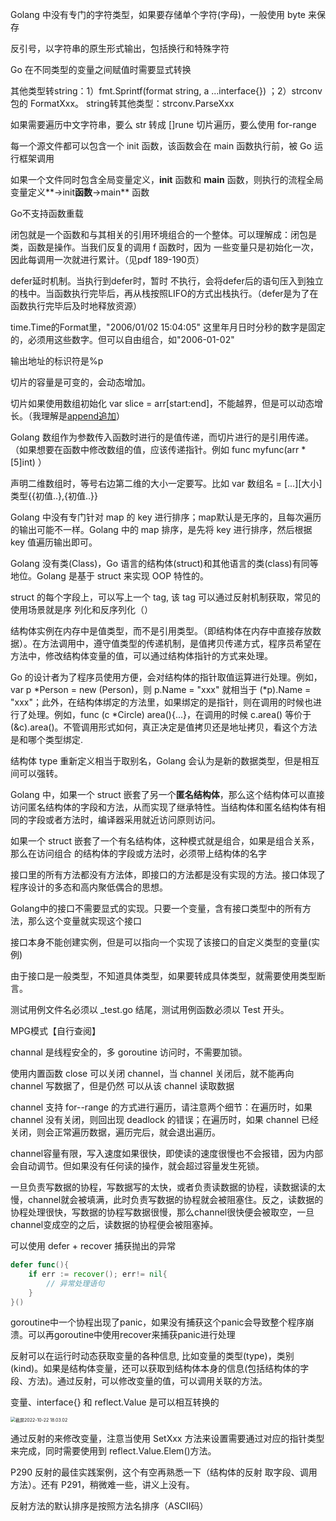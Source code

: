 Golang 中没有专门的字符类型，如果要存储单个字符(字母)，一般使用 byte 来保存

反引号，以字符串的原生形式输出，包括换行和特殊字符

Go 在不同类型的变量之间赋值时需要显式转换

其他类型转string：1）fmt.Sprintf(format string, a ...interface{}) ；2）strconv 包的 FormatXxx。 string转其他类型：strconv.ParseXxx

如果需要遍历中文字符串，要么 str 转成 []rune 切片遍历，要么使用 for-range

每一个源文件都可以包含一个 init 函数，该函数会在 main 函数执行前，被 Go 运行框架调用

如果一个文件同时包含全局变量定义，**init** 函数和 **main** 函数，则执行的流程全局变量定义**->init**函数**->main** 函数

Go不支持函数重载

闭包就是一个函数和与其相关的引用环境组合的一个整体。可以理解成：闭包是类，函数是操作。当我们反复的调用 f 函数时，因为 一些变量只是初始化一次，因此每调用一次就进行累计。（见pdf 189-190页）

defer延时机制。当执行到defer时，暂时 不执行，会将defer后的语句压入到独立的栈中。当函数执行完毕后，再从栈按照LIFO的方式出栈执行。（defer是为了在函数执行完毕后及时地释放资源）

time.Time的Format里，"2006/01/02 15:04:05" 这里年月日时分秒的数字是固定的，必须用这些数字。但可以自由组合，如"2006-01-02"

输出地址的标识符是%p

切片的容量是可变的，会动态增加。

切片如果使用数组初始化 var slice = arr[start:end]，不能越界，但是可以动态增长。（我理解是[append追加](https://blog.csdn.net/weixin_33249594/article/details/115362963)）

Golang 数组作为参数传入函数时进行的是值传递，而切片进行的是引用传递。（如果想要在函数中修改数组的值，应该传递指针。例如 func myfunc(arr *[5]int) ）

声明二维数组时，等号右边第二维的大小一定要写。比如 var 数组名 = \[...\]\[大小\]类型{{初值..},{初值..}}

Golang 中没有专门针对 map 的 key 进行排序；map默认是无序的，且每次遍历的输出可能不一样。Golang 中的 map 排序，是先将 key 进行排序，然后根据 key 值遍历输出即可。

Golang 没有类(Class)，Go 语言的结构体(struct)和其他语言的类(class)有同等地位。Golang 是基于 struct 来实现 OOP 特性的。

struct 的每个字段上，可以写上一个 tag, 该 tag 可以通过反射机制获取，常见的使用场景就是序 列化和反序列化（）

结构体实例在内存中是值类型，而不是引用类型。（即结构体在内存中直接存放数据）。在方法调用中，遵守值类型的传递机制，是值拷贝传递方式，程序员希望在方法中，修改结构体变量的值，可以通过结构体指针的方式来处理。

Go 的设计者为了程序员使用方便，会对结构体的指针取值运算进行处理。例如，var p \*Person = new (Person)，则 p.Name = "xxx" 就相当于 (\*p).Name = "xxx"；此外，在结构体绑定的方法里，如果绑定的是指针，则在调用的时候也进行了处理。例如，func (c *Circle) area(){...}，在调用的时候 c.area() 等价于 (&c).area()。不管调用形式如何，真正决定是值拷贝还是地址拷贝，看这个方法是和哪个类型绑定.

结构体 type 重新定义相当于取别名，Golang 会认为是新的数据类型，但是相互间可以强转。

Golang 中，如果一个 struct 嵌套了另一个**匿名结构体**，那么这个结构体可以直接访问匿名结构体的字段和方法，从而实现了继承特性。当结构体和匿名结构体有相同的字段或者方法时，编译器采用就近访问原则访问。

如果一个 struct 嵌套了一个有名结构体，这种模式就是组合，如果是组合关系，那么在访问组合 的结构体的字段或方法时，必须带上结构体的名字

接口里的所有方法都没有方法体，即接口的方法都是没有实现的方法。接口体现了程序设计的多态和高内聚低偶合的思想。

Golang中的接口不需要显式的实现。只要一个变量，含有接口类型中的所有方法，那么这个变量就实现这个接口

接口本身不能创建实例，但是可以指向一个实现了该接口的自定义类型的变量(实例)

由于接口是一般类型，不知道具体类型，如果要转成具体类型，就需要使用类型断言。

测试用例文件名必须以 _test.go 结尾，测试用例函数必须以 Test 开头。

MPG模式【自行查阅】

channal 是线程安全的，多 goroutine 访问时，不需要加锁。

使用内置函数 close 可以关闭 channel，当 channel 关闭后，就不能再向 channel 写数据了，但是仍然 可以从该 channel 读取数据

channel 支持 for--range 的方式进行遍历，请注意两个细节：在遍历时，如果 channel 没有关闭，则回出现 deadlock 的错误；在遍历时，如果 channel 已经关闭，则会正常遍历数据，遍历完后，就会退出遍历。

channel容量有限，写入速度如果很快，即使读的速度很慢也不会报错，因为内部会自动调节。但如果没有任何读的操作，就会超过容量发生死锁。

一旦负责写数据的协程，写数据写的太快，或者负责读数据的协程，读数据读的太慢，channel就会被填满，此时负责写数据的协程就会被阻塞住。反之，读数据的协程处理很快，写数据的协程写数据很慢，那么channel很快便会被取空，一旦channel变成空的之后，读数据的协程便会被阻塞掉。

可以使用 defer + recover 捕获抛出的异常

```go
defer func(){
	if err := recover(); err!= nil{
		// 异常处理语句
	}
}()
```

goroutine中一个协程出现了panic，如果没有捕获这个panic会导致整个程序崩溃。可以再goroutine中使用recover来捕获panic进行处理

反射可以在运行时动态获取变量的各种信息, 比如变量的类型(type)，类别(kind)。如果是结构体变量，还可以获取到结构体本身的信息(包括结构体的字段、方法)。通过反射，可以修改变量的值，可以调用关联的方法。

变量、interface{} 和 reflect.Value 是可以相互转换的

<img src="https://tva1.sinaimg.cn/large/008vxvgGgy1h7e81j7tzpj30r20bmdh5.jpg" alt="截屏2022-10-22 18.03.02" style="zoom:50%;" />

通过反射的来修改变量，注意当使用 SetXxx 方法来设置需要通过对应的指针类型来完成，同时需要使用到 reflect.Value.Elem()方法。

P290 反射的最佳实践案例，这个有空再熟悉一下（结构体的反射 取字段、调用方法）。还有 P291，稍微难一些，讲义上没有。

反射方法的默认排序是按照方法名排序（ASCII码）
